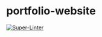# portfolio-website

[![Super-Linter](https://github.com/Neniuk/portfolio-website/.github/workflows/on-merge-to-main/badge.svg)](https://github.com/marketplace/actions/super-linter)
